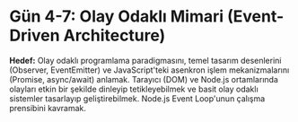 # Gün 4-7: Olay Odaklı Mimari (Event-Driven Architecture)

<b>Hedef:</b> Olay odaklı programlama paradigmasını, temel tasarım desenlerini (Observer, EventEmitter) ve JavaScript'teki asenkron işlem mekanizmalarını (Promise, async/await) anlamak. Tarayıcı (DOM) ve Node.js ortamlarında olayları etkin bir şekilde dinleyip tetikleyebilmek ve basit olay odaklı sistemler tasarlayıp geliştirebilmek. Node.js Event Loop'unun çalışma prensibini kavramak.
